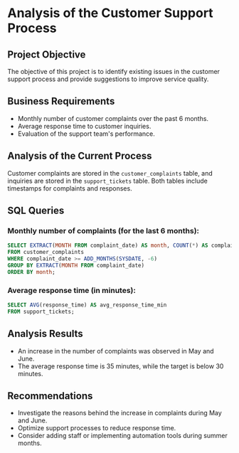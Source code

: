 # Analysis of the Customer Support Process

## Project Objective
The objective of this project is to identify existing issues in the customer support process and provide suggestions to improve service quality.

## Business Requirements
- Monthly number of customer complaints over the past 6 months.
- Average response time to customer inquiries.
- Evaluation of the support team's performance.

## Analysis of the Current Process
Customer complaints are stored in the `customer_complaints` table, and inquiries are stored in the `support_tickets` table. Both tables include timestamps for complaints and responses.

## SQL Queries

### Monthly number of complaints (for the last 6 months):
```sql
SELECT EXTRACT(MONTH FROM complaint_date) AS month, COUNT(*) AS complaint_count
FROM customer_complaints
WHERE complaint_date >= ADD_MONTHS(SYSDATE, -6)
GROUP BY EXTRACT(MONTH FROM complaint_date)
ORDER BY month;
```

### Average response time (in minutes):
```sql
SELECT AVG(response_time) AS avg_response_time_min
FROM support_tickets;
```

## Analysis Results
- An increase in the number of complaints was observed in May and June.
- The average response time is 35 minutes, while the target is below 30 minutes.

## Recommendations
- Investigate the reasons behind the increase in complaints during May and June.
- Optimize support processes to reduce response time.
- Consider adding staff or implementing automation tools during summer months.
